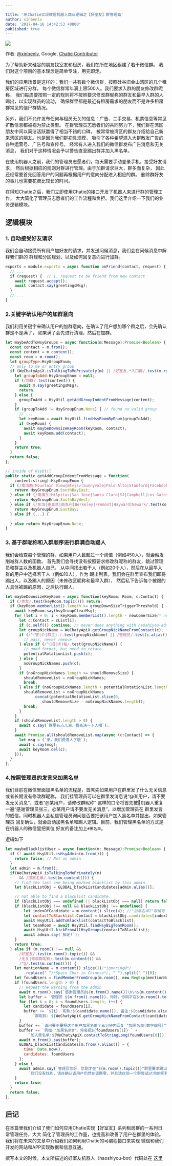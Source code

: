 ```yaml
---

title: '用Chatie实现微信机器人商业逻辑之【好室友】群管理篇'
author: xinbenlv
date: '2017-04-16 14:42:53 +0800'
published: true
---
```


<img src="https://avatars0.githubusercontent.com/u/640325?v=3&s=88">

作者: [@xinbenlv](https://github.com/xinbenlv), Google, [Chatie Contributor](https://github.com/orgs/Chatie/teams/contributor)

为了帮助新来硅谷的朋友找室友和租房，我们在所在地区组建了若干微信群。
我们对这个项目的基本理念是简单专注，用完即走。

我们的应用场景是这样的：我们一共有数个微信群，按照硅谷旧金山湾区的几个租房区域进行分群，
每个微信群常年满上限500人。我们要求入群的朋友修改群昵称，
我们每周要按照一定的规则将不按照要求修改群昵称的群友和最早入群的人踢出，以实现群员的流动，
确保群里都是最近有租房需求的朋友而不是许多租房群常见的僵尸群情况。

另外，我们不允许发布任何与租房无关的信息：广告、二手交易、机票信息等常见扩散信息都被视为禁止类型。
在群管理员志愿者们的共同努力下，我们群在湾区朋友中间以简洁活跃赢得了相当不错的口碑，
被常常被湾区的群友介绍给自己新来湾区的朋友。也是因为我们群初具规模，
吸引了各种希望混入大群散发广告的各种运营号、广告号和宣传号。
经常有人进入我们的微信群发布广告消息和无关消息，
我们对于这种情况会予以警告直至踢出群并加入黑名单。

在使用机器人之前，我们的管理员志愿者们，每天需要手动登录手机，接受好友请求，
然后根据相应的规则对群进行管理。由于加群请求巨大，群多而复杂，
因此还经常要首先回答用户的问题再根据用户的意向分配进入相应的群。
删除群好友的事儿也需要花费比较长的时间。

在得知Chatie之后，我们立即使用Chatie的接口开发了机器人来进行群的管理工作，
大大简化了管理员志愿者们的工作流程和负担。我们这里介绍一下我们的业务逻辑模块。

<!--more-->

## 逻辑模块

### 1. 自动接受好友请求

我们会自动接受所有用户加好友的请求，并发送问候消息，我们会在问候消息中解释我们群的
群规和分区规划，以及如何回复意向进行加群。

```js
exports = module.exports = async function onFriend(contact, request) {
  // ...
  if (request) {  // 1. request to be friend from new contact
    await request.accept();
    await contact.say(greetingsMsg);
  }
  // ...
}
```

### 2.关键字确认用户的加群意向

我们利用关键字来确认用户的加群意向，在确认了用户想加哪个群之后，会先确认群是不是满了，
如果满了会先进行清理，然后在加群。

```js
let maybeAddToHsyGroups = async function(m:Message):Promise<Boolean> {
  const contact = m.from();
  const content = m.content();
  const room = m.room();
  let groupType:HsyGroupEnum;
  // only to me or entry group
  if (WeChatyApiX.isTalkingToMePrivately(m) || /好室友.*入口群/.test(m.room().topic())) {
    let groupToAdd:HsyGroupEnum = null;
    if (/加群/.test(content)) {
      await m.say(greetingsMsg);
      return;
    } else {
      groupToAdd = HsyUtil.getAddGroupIndentFromMessage(content);
    }
    if (groupToAdd != HsyGroupEnum.None) { // found no valid group
      // ...
      let keyRoom = await HsyUtil.findHsyRoomByEnum(groupToAdd);
      if (keyRoom) {
        await maybeDownsizeKeyRoom(keyRoom, contact);
        await keyRoom.add(contact);
      }
    }
    return true;
  }
  return false;
};

// inside of HsyUtil
public static getAddGroupIndentFromMessage = function(
    content:string):HsyGroupEnum {
  if (/南湾西|Mountain View|mtv|sv|Sunnyvale|Palo Alto|Stanford|Facebook|Google|Menlo Park/.test(content)) {
    return HsyGroupEnum.SouthBayEast;
  } else if (/南湾东|Milpitas|San Jose|Santa Clara|SJ|Campbell|Los Gatos/.test(content)) {
    return HsyGroupEnum.SouthBayWest;
  } else if (/东湾|奥克兰|伯克利|Berkeley|Fremont|Hayward|Newark/.test(content)) {
    return HsyGroupEnum.EastBay;
  } else if (...) {
    ...
  } else return HsyGroupEnum.None;
}
```

### 3. 基于群昵称和入群顺序进行群满自动踢人

我们会检查每个管理的群，如果用户人数超过一个阈值（例如450人），就会触发削减群人数的函数。
首先我们会寻找没有按照要求修改群昵称的群友，跳过管理员和群主以及机器人自己，
从中间找出若干人（例如20个人），然后在从最早入群的用户中选择若干人（例如10人），作为
踢出列表。我们会在群里宣布我们即将踢出人，以及踢人的原因（未修改区昵称和最早入群），
然后私下告诉每个被踢的人具体被踢的原因，之后执行踢人。

```js
let maybeDownsizeKeyRoom = async function(keyRoom: Room, c:Contact) {
  if (/老友/.test(keyRoom.topic())) return;
  if (keyRoom.memberList().length >= groupDownSizeTriggerThreshold) { // triggering
    await keyRoom.say(hsyGroupClearMsg);
    for (let i = 0; i < keyRoom.memberList().length - newComerSize/* never newComer */; i++) {
      let c:Contact = cList[i];
      if (c.self()) continue; // never does anything with haoshiyou-admin itself.
      let groupNickName = WeChatyApiX.getGroupNickNameFromContact(c);
      if (/^(管|介|群主)-/.test(groupNickName) || /管理员/.test(c.alias())) {
        // pass, never remove
      } else if (/^(招|求)租/.test(groupNickName)) {
        // good format, but need to rotate
        potentialRotationList.push(c);
      } else {
        noGroupNickNames.push(c);
      }
      if (noGroupNickNames.length >= shouldRemoveSize) {
        shouldRemoveList = noGroupNickNames;
        break;
      } else if (noGroupNickNames.length + potentialRotationList.length >= shouldRemoveSize) {
        shouldRemoveList = noGroupNickNames
            .concat(potentialRotationList.slice(0,
                shouldRemoveSize - noGroupNickNames.length));
        break;
      }
    }
    if (shouldRemoveList.length > 0) {
      await c.say(`群里有点儿满，我先清一下人哦`);
    }
    await Promise.all(shouldRemoveList.map(async (c:Contact) => {
      let msg = (`亲，我们要清人了哦`);
      await c.say(msg);
      await keyRoom.del(c);
    }));
  }
};
```

### 4.按照管理员的发言来加黑名单

我们目前在微信里面加黑名单的流程是，首席先如果用户在群里发了什么无关信息或者长期没有修改群昵称，
我们挂管理员可以在群里发消息说“@某用户，请不要发无关消息”，或者“@某用户，请修改群昵称”
这样的口令将首先被机器人重复一遍“感谢管理员张三，@某用户请不要发无关消息”，以增加管理员在
群里发言的威信，同时机器人会私信管理员询问是否要把该用户加入黑名单并提出，如果管理员
回复确认，就会启动加黑名单和踢人逻辑。目前，我们管理黑名单的方式是在机器人的微信里把某位
好友的备注加上`#黑名单`。

逻辑如下

```js
let maybeBlacklistUser = async function(m: Message):Promise<Boolean> {
  if (! await HsyUtil.isHsyAdmin(m.from())) {
    return false; // Not an admin
  }
  let admin = m.from();
  if(WeChatyApiX.isTalkingToMePrivately(m)
      && /加黑名单/.test(m.content())) {
    // find the last one being marked blacklist by this admin
    let blackListObj = GLOBAL_blackListCandidates[admin.alias()];

    // not able to find a blacklist candidate.
    if (blackListObj === undefined || blackListObj === null) return false;
    if (blackListObj !== null && blackListObj !== undefined) {
        let indexOfCandidate = m.content().slice(4); //"加黑名单1"取编号
        let contactToBlacklist:Contact = blackListObj.candidates[indexOfCandidate];
        await HsyUtil.addToBlacklist(contactToBlacklist);
        let teamRoom = await HsyUtil.findHsyBigTeamRoom();
        await HsyUtil.kickFromAllHsyGroups(contactToBlacklist);
        await admin.say(`搞定!`);
    }
    return true;
  } else if (m.room() !== null &&
      /好室友/.test(m.room().topic()) &&
      /无关|修改群昵称/.test(m.content()) &&
      /^@/.test(m.content())) {
    let mentionName = m.content().slice(1)/*ignoring@*/
        .replace(" "/*Space Char in Chinese*/, " ").split(" ")[0];
    let foundUsers = findMemberFromGroup(m.room(), new RegExp(mentionName));
    if (foundUsers.length > 0) {
      // Repeat the warning from the admin
      await m.room().say(`感谢管理员@${m.from().name()}\n\n${m.content()}`);
      let buffer = `管理员 ${m.from().name()}，你好，你刚才在${m.room().topic()}这个群` + `里警告了用户@${mentionName}，符合这个名称的群内的用户有：\n`;
      for (let i = 0; i < foundUsers.length; i++) {
        let candidate = foundUsers[i];
        buffer += `${i}. 昵称:${candidate.name()}, 备注:${candidate.alias()}, ` +
            `群昵称: ${WeChatyApiX.getGroupNickNameFromContact(candidate)} \n`;
      }
      buffer += `请问要不要把这个用户加黑名单？五分钟内回复 "加黑名单[数字编号]"\n`;
      buffer += `例如 "加黑名单0"，将会把${foundUsers[1]} ` +
          `加入黑名单:${WeChatyApiX.contactToStringLong(foundUsers[0])}`;
      await m.from().say(buffer);
      GLOBAL_blackListCandidates[m.from().alias()] = {
        time: Date.now(),
        candidates: foundUsers
      };
    } else {
      await admin.say(`管理员您好，您刚才在"${m.room().topic()}"群里要求踢出的用户"${mentionName}" `+
          `我们没有找到，请在确认该用户仍然在该群里，并且请在同一个群尝试at他的昵称而不是群昵称。`);
    }
    return true;
  }
  return false;
};
```

## 后记

在本篇里我们介绍了我们如何应用Chatie实现【好室友】系列租房群的一系列日常管理任务，大大
简化了管理员的工作量，也提高和改善了用户在群里的体验。
我们将在未来的文章中介绍我们如何利用Chatie的可编程接口来实现
微信和我们开发的网站和APP实现数据和信息互通。

撰写本文的时候，本文所描述的好室友机器人（haoshiyou-bot）代码处在
[这里](https://github.com/xinbenlv/haoshiyou-bot/tree/5f4dc109fafb5bf22996e53560e5a2ee51b4da89)
